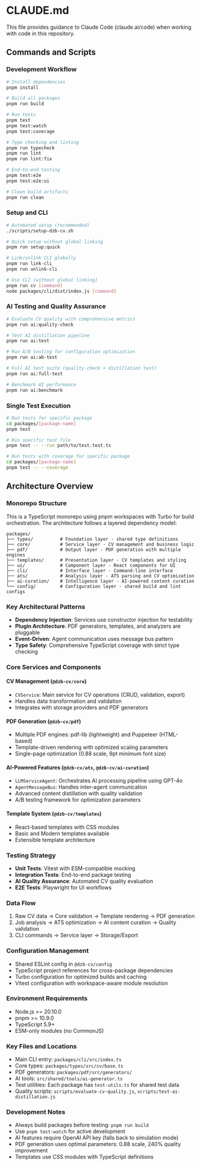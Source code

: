 # CLAUDE.md

This file provides guidance to Claude Code (claude.ai/code) when working with code in this repository.

## Commands and Scripts

### Development Workflow
```bash
# Install dependencies
pnpm install

# Build all packages
pnpm run build

# Run tests
pnpm test
pnpm test:watch
pnpm test:coverage

# Type checking and linting
pnpm run typecheck
pnpm run lint
pnpm run lint:fix

# End-to-end testing
pnpm test:e2e
pnpm test:e2e:ui

# Clean build artifacts
pnpm run clean
```

### Setup and CLI
```bash
# Automated setup (recommended)
./scripts/setup-dzb-cv.sh

# Quick setup without global linking
pnpm run setup:quick

# Link/unlink CLI globally
pnpm run link-cli
pnpm run unlink-cli

# Use CLI (without global linking)
pnpm run cv [command]
node packages/cli/dist/index.js [command]
```

### AI Testing and Quality Assurance
```bash
# Evaluate CV quality with comprehensive metrics
pnpm run ai:quality-check

# Test AI distillation pipeline
pnpm run ai:test

# Run A/B testing for configuration optimization
pnpm run ai:ab-test

# Full AI test suite (quality check + distillation test)
pnpm run ai:full-test

# Benchmark AI performance
pnpm run ai:benchmark
```

### Single Test Execution
```bash
# Run tests for specific package
cd packages/[package-name]
pnpm test

# Run specific test file
pnpm test -- --run path/to/test.test.ts

# Run tests with coverage for specific package
cd packages/[package-name]
pnpm test -- --coverage
```

## Architecture Overview

### Monorepo Structure
This is a TypeScript monorepo using pnpm workspaces with Turbo for build orchestration. The architecture follows a layered dependency model:

```
packages/
├── types/          # Foundation layer - shared type definitions
├── core/           # Service layer - CV management and business logic
├── pdf/            # Output layer - PDF generation with multiple engines
├── templates/      # Presentation layer - CV templates and styling
├── ui/             # Component layer - React components for UI
├── cli/            # Interface layer - Command-line interface
├── ats/            # Analysis layer - ATS parsing and CV optimization
├── ai-curation/    # Intelligence layer - AI-powered content curation
└── config/         # Configuration layer - shared build and lint configs
```

### Key Architectural Patterns
- **Dependency Injection**: Services use constructor injection for testability
- **Plugin Architecture**: PDF generators, templates, and analyzers are pluggable
- **Event-Driven**: Agent communication uses message bus pattern
- **Type Safety**: Comprehensive TypeScript coverage with strict type checking

### Core Services and Components

#### CV Management (`@dzb-cv/core`)
- `CVService`: Main service for CV operations (CRUD, validation, export)
- Handles data transformation and validation
- Integrates with storage providers and PDF generators

#### PDF Generation (`@dzb-cv/pdf`)
- Multiple PDF engines: pdf-lib (lightweight) and Puppeteer (HTML-based)
- Template-driven rendering with optimized scaling parameters
- Single-page optimization (0.88 scale, 9pt minimum font size)

#### AI-Powered Features (`@dzb-cv/ats`, `@dzb-cv/ai-curation`)
- `LLMServiceAgent`: Orchestrates AI processing pipeline using GPT-4o
- `AgentMessageBus`: Handles inter-agent communication
- Advanced content distillation with quality validation
- A/B testing framework for optimization parameters

#### Template System (`@dzb-cv/templates`)
- React-based templates with CSS modules
- Basic and Modern templates available
- Extensible template architecture

### Testing Strategy
- **Unit Tests**: Vitest with ESM-compatible mocking
- **Integration Tests**: End-to-end package testing
- **AI Quality Assurance**: Automated CV quality evaluation
- **E2E Tests**: Playwright for UI workflows

### Data Flow
1. Raw CV data → Core validation → Template rendering → PDF generation
2. Job analysis → ATS optimization → AI content curation → Quality validation
3. CLI commands → Service layer → Storage/Export

### Configuration Management
- Shared ESLint config in `@dzb-cv/config`
- TypeScript project references for cross-package dependencies
- Turbo configuration for optimized builds and caching
- Vitest configuration with workspace-aware module resolution

### Environment Requirements
- Node.js >= 20.10.0
- pnpm >= 10.9.0
- TypeScript 5.9+
- ESM-only modules (no CommonJS)

### Key Files and Locations
- Main CLI entry: `packages/cli/src/index.ts`
- Core types: `packages/types/src/cv/base.ts`
- PDF generators: `packages/pdf/src/generators/`
- AI tools: `src/shared/tools/ai-generator.ts`
- Test utilities: Each package has `test-utils.ts` for shared test data
- Quality scripts: `scripts/evaluate-cv-quality.js`, `scripts/test-ai-distillation.js`

### Development Notes
- Always build packages before testing: `pnpm run build`
- Use `pnpm test:watch` for active development
- AI features require OpenAI API key (falls back to simulation mode)
- PDF generation uses optimal parameters: 0.88 scale, 240% quality improvement
- Templates use CSS modules with TypeScript definitions